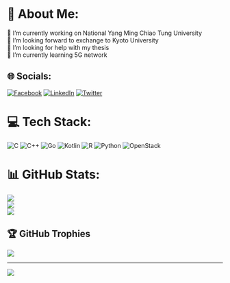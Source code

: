 # 💫 About Me:
🔭 I’m currently working on National Yang Ming Chiao Tung University<br>👯 I’m looking forward to exchange to Kyoto University<br>🤝 I’m looking for help with my thesis<br>🌱 I’m currently learning 5G network


## 🌐 Socials:
[![Facebook](https://img.shields.io/badge/Facebook-%231877F2.svg?logo=Facebook&logoColor=white)](https://facebook.com/jasmine2329) [![LinkedIn](https://img.shields.io/badge/LinkedIn-%230077B5.svg?logo=linkedin&logoColor=white)](https://linkedin.com/in/meow0122) [![Twitter](https://img.shields.io/badge/Twitter-%231DA1F2.svg?logo=Twitter&logoColor=white)](https://twitter.com/sumire_2329) 

# 💻 Tech Stack:
![C](https://img.shields.io/badge/c-%2300599C.svg?style=flat&logo=c&logoColor=white) ![C++](https://img.shields.io/badge/c++-%2300599C.svg?style=flat&logo=c%2B%2B&logoColor=white) ![Go](https://img.shields.io/badge/go-%2300ADD8.svg?style=flat&logo=go&logoColor=white) ![Kotlin](https://img.shields.io/badge/kotlin-%230095D5.svg?style=flat&logo=kotlin&logoColor=white) ![R](https://img.shields.io/badge/r-%23276DC3.svg?style=flat&logo=r&logoColor=white) ![Python](https://img.shields.io/badge/python-3670A0?style=flat&logo=python&logoColor=ffdd54) ![OpenStack](https://img.shields.io/badge/Openstack-%23f01742.svg?style=flat&logo=openstack&logoColor=white)
# 📊 GitHub Stats:
![](https://github-readme-stats.vercel.app/api?username=jasmine0122&theme=flag-india&hide_border=false&include_all_commits=true&count_private=true)<br/>
![](https://github-readme-streak-stats.herokuapp.com/?user=jasmine0122&theme=flag-india&hide_border=false)<br/>
![](https://github-readme-stats.vercel.app/api/top-langs/?username=jasmine0122&theme=flag-india&hide_border=false&include_all_commits=true&count_private=true&layout=compact)

## 🏆 GitHub Trophies
![](https://github-profile-trophy.vercel.app/?username=jasmine0122&theme=monokai&no-frame=false&no-bg=false&margin-w=4)

---
[![](https://visitcount.itsvg.in/api?id=jasmine0122&icon=9&color=10)](https://visitcount.itsvg.in)

<!-- Proudly created with GPRM ( https://gprm.itsvg.in ) -->
